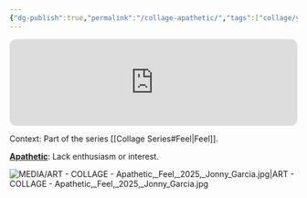```yaml
---
{"dg-publish":true,"permalink":"/collage-apathetic/","tags":["collage/year-2025","c/face","c/man","c/hand","c/abstract","c/colour-blue","c/colour-purple","collage/series/feel/blue","collage/book/2025"],"created":"2025-07-23T09:13:49.389-04:00","updated":"2025-08-26T11:19:54.624-04:00"}
---
```



<iframe style="border-radius:12px" src="https://open.spotify.com/embed/track/4epqlAEGLle0M3SAqsMnJw?utm_source=generator&theme=0" width="100%" height="152" frameBorder="0" allowfullscreen="" allow="autoplay; clipboard-write; encrypted-media; fullscreen; picture-in-picture" loading="lazy"></iframe>

Context: Part of the series [[Collage Series#Feel\|Feel]].

**[Apathetic](https://www.instagram.com/p/DMbt9LJRXi8/?utm_source=ig_web_copy_link)**: Lack enthusiasm or interest.

![MEDIA/ART - COLLAGE - Apathetic,_Feel,_2025,_Jonny_Garcia.jpg|ART - COLLAGE - Apathetic,_Feel,_2025,_Jonny_Garcia.jpg](/img/user/MEDIA/ART%20-%20COLLAGE%20-%20Apathetic,_Feel,_2025,_Jonny_Garcia.jpg)

